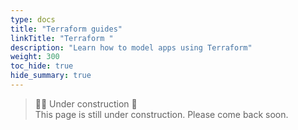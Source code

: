 ```yaml
---
type: docs
title: "Terraform guides"
linkTitle: "Terraform "
description: "Learn how to model apps using Terraform"
weight: 300
toc_hide: true
hide_summary: true
---
```



> 👷‍♂️ Under construction 🚧 <br>
This page is still under construction. Please come back soon.